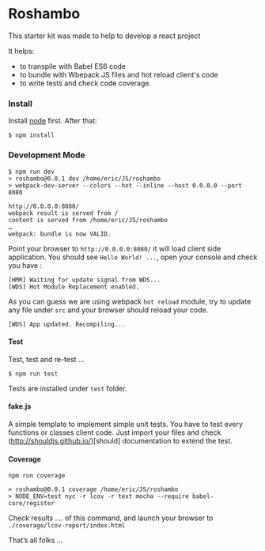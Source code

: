 # Roshambo

This starter kit was made to help to develop a react project 

It helps:

* to transpile with Babel ES6 code
* to bundle with Wbepack JS files and hot reload client's code
* to write tests and check code coverage. 

### Install

Install [node](https://nodejs.org/en/) first. After that:

```
$ npm install
```


### Development Mode


```
$ npm run dev
> roshambo@0.0.1 dev /home/eric/JS/roshambo
> webpack-dev-server --colors --hot --inline --host 0.0.0.0 --port 8080

http://0.0.0.0:8080/
webpack result is served from /
content is served from /home/eric/JS/roshambo
…
webpack: bundle is now VALID.
```


Point your browser to `http://0.0.0.0:8080/` it will load client side
application. You should see `Hello World! ...`, open your console and check you have :

```
[HMR] Waiting for update signal from WDS...
[WDS] Hot Module Replacement enabled.
```


As you can guess we are using webpack `hot reload` module, try to update any file under `src` and your browser should reload your code.

```
[WDS] App updated. Recompiling...
```


#### Test

Test, test and re-test …

```
$ npm run test
```

Tests are installed under `test` folder.

#### fake.js

A simple template to implement simple unit tests. You have to test every
functions or classes client code. Just import your files and check (http://shouldjs.github.io/)[should] documentation to extend the test.


#### Coverage

```
npm run coverage

> roshambo@0.0.1 coverage /home/eric/JS/roshambo
> NODE_ENV=test nyc -r lcov -r text mocha --require babel-core/register

```

Check results …. of this command, and launch your browser to `./coverage/lcov-report/index.html`


That’s all folks ... 

